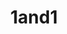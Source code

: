 ---
blog: http://newsroom.1and1.com/
codehost: https://github.com/1and1
colors:
- '#002276'
facebook: https://www.facebook.com/1and1
images:
- 1and1-icon.svg
- 1and1-ar21.svg
logohandle: 1and1
sort: 1and1
tags:
- hosting
- domains
title: 1and1
twitter: https://x.com/1and1
website: https://www.1and1.com/
wikipedia: https://en.wikipedia.org/wiki/1%261_Internet
---